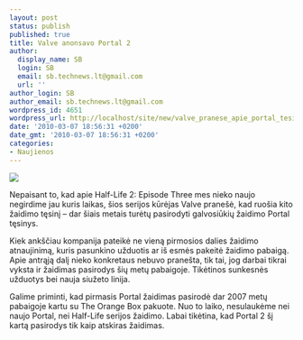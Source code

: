 ```yaml
---
layout: post
status: publish
published: true
title: Valve anonsavo Portal 2
author:
  display_name: SB
  login: SB
  email: sb.technews.lt@gmail.com
  url: ''
author_login: SB
author_email: sb.technews.lt@gmail.com
wordpress_id: 4651
wordpress_url: http://localhost/site/new/valve_pranese_apie_portal_tesini/
date: '2010-03-07 18:56:31 +0200'
date_gmt: '2010-03-07 18:56:31 +0200'
categories:
- Naujienos
---
```

<div class="imgright"><img src="http://www.part.lt/img/2e3b9a1c138322a1f08ec56acb650b65384.png"  /></div>
<p>Nepaisant to, kad apie Half-Life 2: Episode Three mes nieko naujo negirdime jau kuris laikas, šios serijos kūrėjas Valve pranešė, kad ruošia kito žaidimo tęsinį – dar šiais metais turėtų pasirodyti galvosiūkių žaidimo Portal tęsinys.</p>
<p>Kiek ankščiau kompanija pateikė ne vieną pirmosios dalies žaidimo atnaujinimą, kuris pasunkino užduotis ar iš esmės pakeitė žaidimo pabaigą. Apie antrąją dalį nieko konkretaus nebuvo pranešta, tik tai, jog darbai tikrai vyksta ir žaidimas pasirodys šių metų pabaigoje. Tikėtinos sunkesnės užduotys bei nauja siužeto linija.</p>
<p>Galime priminti, kad pirmasis Portal žaidimas pasirodė dar 2007 metų pabaigoje kartu su The Orange Box pakuote. Nuo to laiko, nesulaukėme nei naujo Portal, nei Half-Life serijos žaidimo. Labai tikėtina, kad Portal 2 šį kartą pasirodys tik kaip atskiras žaidimas.<br /></p>
